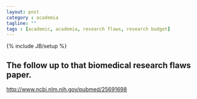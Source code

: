 ```yaml
---
layout: post
category : academia
tagline: ""
tags : [academic, academia, research flaws, research budget]
---
```

{% include JB/setup %}


## The follow up to that biomedical research flaws paper.

http://www.ncbi.nlm.nih.gov/pubmed/25691698